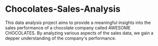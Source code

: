 # Chocolates-Sales-Analysis
This data analysis project aims to provide a meaningful insights into the sales performance of a chocolate company called AWESOME CHOCOLATES. By analyzing various aspects of the sales data, we gain a depper understanding of the company's performance.
